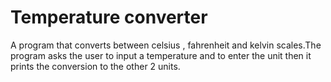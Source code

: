 # Temperature converter
A program that converts between celsius , fahrenheit and kelvin 
scales.The program asks the user to input a temperature and to enter the unit 
then it prints the conversion to the other 2 units.
